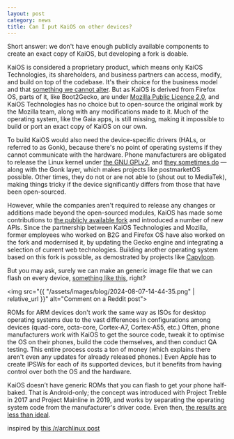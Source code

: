 ```yaml
---
layout: post
category: news
title: Can I put KaiOS on other devices?
---
```

Short answer: we don't have enough publicly available components to create an exact copy of KaiOS, but developing a fork is doable. 

KaiOS is considered a proprietary product, which means only KaiOS Technologies, its shareholders, and business partners can access, modify, and build on top of the codebase. It's their choice for the business model and that [something we cannot alter]. But as KaiOS is derived from Firefox OS, parts of it, like Boot2Gecko, are under [Mozilla Public Licence 2.0], and KaiOS Technologies has no choice but to open-source the original work by the Mozilla team, along with any modifications made to it. Much of the operating system, like the Gaia apps, is still missing, making it impossible to build or port an exact copy of KaiOS on our own.

To build KaiOS would also need the device-specific drivers (HALs, or referred to as Gonk), because there's no point of operating systems if they cannot communicate with the hardware. Phone manufacturers are obligated to release the Linux kernel under [the GNU GPLv2], and [they sometimes do] &#x2014; along with the Gonk layer, which makes projects like postmarketOS possible. Other times, they do not or are not able to (shout out to MediaTek), making things tricky if the device significantly differs from those that have been open-sourced.

However, while the companies aren't required to release any changes or additions made beyond the open-sourced modules, KaiOS has made some contributions to [the publicly available fork] and introduced a number of new APIs. Since the partnership between KaiOS Technologies and Mozilla, former employees who worked on B2G and Firefox OS have also worked on the fork and modernised it, by updating the Gecko engine and integrating a selection of current web technologies. Building another operating system based on this fork is possible, as demostrated by projects like [Capyloon].

But you may ask, surely we can make an generic image file that we can flash on every device, [something like this], right?

<img src="{{ "/assets/images/blog/2024-08-07-14-44-35.png" | relative_url }}" alt="Comment on a Reddit post">

ROMs for ARM devices don't work the same way as ISOs for desktop operating systems due to the vast differences in configurations among devices (quad-core, octa-core, Cortex-A7, Cortex-A55, etc.) Often, phone manufacturers work with KaiOS to get the source code, tweak it to optimise the OS on their phones, build the code themselves, and then conduct QA testing. This entire process costs a ton of money (which explains there aren't even any updates for already released phones.) Even Apple has to create IPSWs for each of its supported devices, but it benefits from having control over both the OS and the hardware.

KaiOS doesn’t have generic ROMs that you can flash to get your phone half-baked. That is Android-only; the concept was introduced with Project Treble in 2017 and Project Mainline in 2019, and works by separating the operating system code from the manufacturer's driver code. Even then, [the results are less than ideal].

inspired by [this /r/archlinux post]

[something we cannot alter]: https://www.kaiostech.com/faq/can-i-access-the-source-code/
[Mozilla Public Licence 2.0]: https://github.com/kaiostech/gecko-b2g/blob/gonk/toolkit/content/license.html
[the publicly available fork]: https://github.com/kaiostech/gecko-b2g
[the GNU GPLv2]: https://docs.kernel.org/process/license-rules.html
[they sometimes do]: https://github.com/bmndc/nokia-leo/tree/leo-v20
[Capyloon]: https://capyloon.org/
[something like this]: https://developer.android.com/topic/generic-system-image
[the results are less than ideal]: https://xdaforums.com/t/common-gsi-issues-and-fixes.4589327/
[this /r/archlinux post]: https://www.reddit.com/r/archlinux/comments/1ekq2xx/how_about_making_arch_for_mobile_phones/
